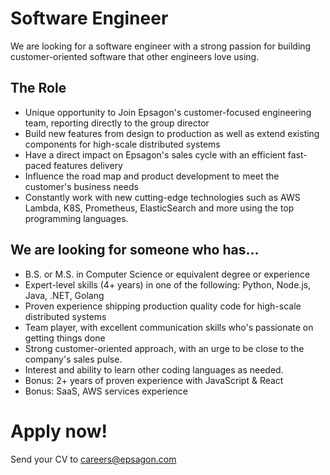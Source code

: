 # Software Engineer

We are looking for a software engineer with a strong passion for building customer-oriented software that other engineers love using.

## The Role

- Unique opportunity to Join Epsagon's customer-focused engineering team, reporting directly to the group director
- Build new features from design to production as well as extend existing components for high-scale distributed systems
- Have a direct impact on Epsagon's sales cycle with an efficient fast-paced features delivery
- Influence the road map and product development to meet the customer's business needs
- Constantly work with new cutting-edge technologies such as AWS Lambda, K8S, Prometheus, ElasticSearch and more using the top programming languages.

## We are looking for someone who has...

- B.S. or M.S. in Computer Science or equivalent degree or experience
- Expert-level skills (4+ years) in one of the following: Python, Node.js, Java, .NET, Golang
- Proven experience shipping production quality code for high-scale distributed systems
- Team player, with excellent communication skills who's passionate on getting things done
- Strong customer-oriented approach, with an urge to be close to the company's sales pulse.
- Interest and ability to learn other coding languages as needed.
- Bonus: 2+ years of proven experience with JavaScript & React
- Bonus: SaaS, AWS services experience

# Apply now!

Send your CV to careers@epsagon.com
